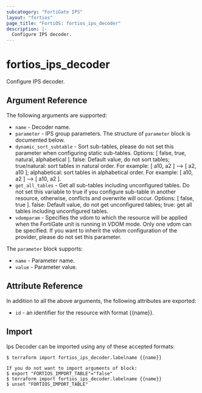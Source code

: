 ```yaml
---
subcategory: "FortiGate IPS"
layout: "fortios"
page_title: "FortiOS: fortios_ips_decoder"
description: |-
  Configure IPS decoder.
---
```


# fortios_ips_decoder
Configure IPS decoder.

## Argument Reference

The following arguments are supported:

* `name` - Decoder name.
* `parameter` - IPS group parameters. The structure of `parameter` block is documented below.
* `dynamic_sort_subtable` - Sort sub-tables, please do not set this parameter when configuring static sub-tables. Options: [ false, true, natural, alphabetical ]. false: Default value, do not sort tables; true/natural: sort tables in natural order. For example: [ a10, a2 ] --> [ a2, a10 ]; alphabetical: sort tables in alphabetical order. For example: [ a10, a2 ] --> [ a10, a2 ].
* `get_all_tables` - Get all sub-tables including unconfigured tables. Do not set this variable to true if you configure sub-table in another resource, otherwise, conflicts and overwrite will occur. Options: [ false, true ]. false: Default value, do not get unconfigured tables; true: get all tables including unconfigured tables. 
* `vdomparam` - Specifies the vdom to which the resource will be applied when the FortiGate unit is running in VDOM mode. Only one vdom can be specified. If you want to inherit the vdom configuration of the provider, please do not set this parameter.

The `parameter` block supports:

* `name` - Parameter name.
* `value` - Parameter value.


## Attribute Reference

In addition to all the above arguments, the following attributes are exported:
* `id` - an identifier for the resource with format {{name}}.

## Import

Ips Decoder can be imported using any of these accepted formats:
```
$ terraform import fortios_ips_decoder.labelname {{name}}

If you do not want to import arguments of block:
$ export "FORTIOS_IMPORT_TABLE"="false"
$ terraform import fortios_ips_decoder.labelname {{name}}
$ unset "FORTIOS_IMPORT_TABLE"
```

